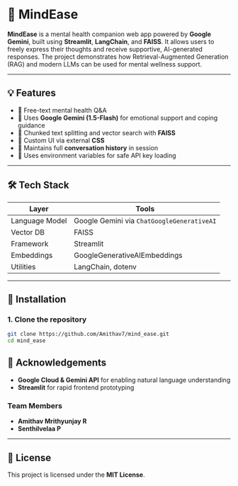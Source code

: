 # 🧠 MindEase

**MindEase** is a mental health companion web app powered by **Google Gemini**, built using **Streamlit**, **LangChain**, and **FAISS**. It allows users to freely express their thoughts and receive supportive, AI-generated responses. The project demonstrates how Retrieval-Augmented Generation (RAG) and modern LLMs can be used for mental wellness support.

---

## 💡 Features

- 🧾 Free-text mental health Q&A
- 🧠 Uses **Google Gemini (1.5-Flash)** for emotional support and coping guidance
- 🧩 Chunked text splitting and vector search with **FAISS**
- 🎨 Custom UI via external **CSS**
- 💬 Maintains full **conversation history** in session
- 🔐 Uses environment variables for safe API key loading

---

## 🛠️ Tech Stack

| Layer     | Tools |
|-----------|-------|
| Language Model | Google Gemini via `ChatGoogleGenerativeAI` |
| Vector DB | FAISS |
| Framework | Streamlit |
| Embeddings | GoogleGenerativeAIEmbeddings |
| Utilities | LangChain, dotenv |

---

## 🚀 Installation

### 1. Clone the repository

```bash
git clone https://github.com/Amithav7/mind_ease.git
cd mind_ease
```
## 🙏 Acknowledgements

- **Google Cloud & Gemini API** for enabling natural language understanding  
- **Streamlit** for rapid frontend prototyping  

### Team Members
- **Amithav Mrithyunjay R**  
- **Senthilvelaa P**

---

## 📄 License

This project is licensed under the **MIT License**.

